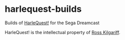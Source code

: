 # harlequest-builds
Builds of [HarleQuest!](https://harle.quest/) for the Sega Dreamcast

HarleQuest! is the intellectual property of [Ross Kilgariff](https://ross.codes/).
